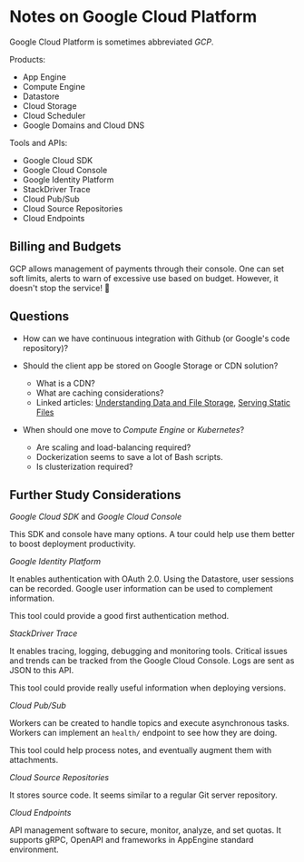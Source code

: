 # Notes on Google Cloud Platform

Google Cloud Platform is sometimes abbreviated *GCP*.

Products:

 * App Engine
 * Compute Engine
 * Datastore
 * Cloud Storage
 * Cloud Scheduler
 * Google Domains and Cloud DNS

Tools and APIs:

 * Google Cloud SDK
 * Google Cloud Console
 * Google Identity Platform
 * StackDriver Trace
 * Cloud Pub/Sub
 * Cloud Source Repositories
 * Cloud Endpoints


## Billing and Budgets

GCP allows management of payments through their console.
One can set soft limits, alerts to warn of excessive use based on budget.
However, it doesn't stop the service! 😬


## Questions

 - How can we have continuous integration with Github (or Google's code repository)?

 - Should the client app be stored on Google Storage or CDN solution?
   - What is a CDN?
   - What are caching considerations?
   - Linked articles: [Understanding Data and File Storage](https://cloud.google.com/appengine/docs/standard/nodejs/using-third-party-databases), [Serving Static Files](https://cloud.google.com/appengine/docs/standard/nodejs/serving-static-files)

 - When should one move to *Compute Engine* or *Kubernetes*?
   - Are scaling and load-balancing required?
   - Dockerization seems to save a lot of Bash scripts.
   - Is clusterization required?

## Further Study Considerations

*Google Cloud SDK* and *Google Cloud Console*

This SDK and console have many options.
A tour could help use them better to boost deployment productivity.

*Google Identity Platform* 

It enables authentication with OAuth 2.0.
Using the Datastore, user sessions can be recorded.
Google user information can be used to complement information.

This tool could provide a good first authentication method.

*StackDriver Trace*

It enables tracing, logging, debugging and monitoring tools.
Critical issues and trends can be tracked from the Google Cloud Console.
Logs are sent as JSON to this API.

This tool could provide really useful information when deploying versions.

*Cloud Pub/Sub*

Workers can be created to handle topics and execute asynchronous tasks.
Workers can implement an `health/` endpoint to see how they are doing.

This tool could help process notes, and eventually augment them with attachments.

*Cloud Source Repositories*

It stores source code. It seems similar to a regular Git server repository.

*Cloud Endpoints*

API management software to secure, monitor, analyze, and set quotas.
It supports gRPC, OpenAPI and frameworks in AppEngine standard environment.
